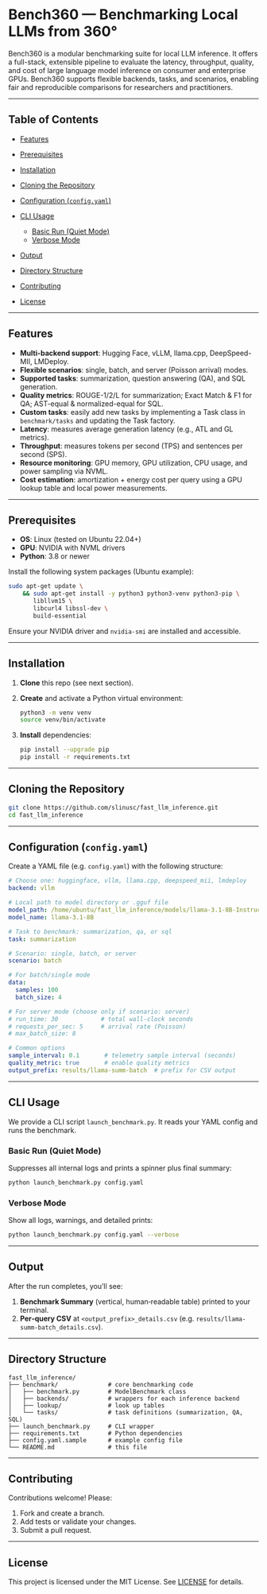 # Bench360 — Benchmarking Local LLMs from 360°

Bench360 is a modular benchmarking suite for local LLM inference. It offers a full-stack, extensible pipeline to evaluate the latency, throughput, quality, and cost of large language model inference on consumer and enterprise GPUs. Bench360 supports flexible backends, tasks, and scenarios, enabling fair and reproducible comparisons for researchers and practitioners.

---

## Table of Contents

* [Features](#features)
* [Prerequisites](#prerequisites)
* [Installation](#installation)
* [Cloning the Repository](#cloning-the-repository)
* [Configuration (`config.yaml`)](#configuration-configyaml)
* [CLI Usage](#cli-usage)

  * [Basic Run (Quiet Mode)](#basic-run-quiet-mode)
  * [Verbose Mode](#verbose-mode)
* [Output](#output)
* [Directory Structure](#directory-structure)
* [Contributing](#contributing)
* [License](#license)

---

## Features

* **Multi-backend support**: Hugging Face, vLLM, llama.cpp, DeepSpeed-MII, LMDeploy.
* **Flexible scenarios**: single, batch, and server (Poisson arrival) modes.
* **Supported tasks**: summarization, question answering (QA), and SQL generation.
* **Quality metrics**: ROUGE-1/2/L for summarization; Exact Match & F1 for QA; AST-equal & normalized-equal for SQL.
* **Custom tasks**: easily add new tasks by implementing a Task class in `benchmark/tasks` and updating the Task factory.
* **Latency**: measures average generation latency (e.g., ATL and GL metrics).
* **Throughput**: measures tokens per second (TPS) and sentences per second (SPS).
* **Resource monitoring**: GPU memory, GPU utilization, CPU usage, and power sampling via NVML.
* **Cost estimation**: amortization + energy cost per query using a GPU lookup table and local power measurements.

---

## Prerequisites

* **OS**: Linux (tested on Ubuntu 22.04+)
* **GPU**: NVIDIA with NVML drivers
* **Python**: 3.8 or newer

Install the following system packages (Ubuntu example):

```bash
sudo apt-get update \
    && sudo apt-get install -y python3 python3-venv python3-pip \
       libllvm15 \
       libcurl4 libssl-dev \
       build-essential
```

Ensure your NVIDIA driver and `nvidia-smi` are installed and accessible.

---

## Installation

1. **Clone** this repo (see next section).
2. **Create** and activate a Python virtual environment:

   ```bash
   python3 -m venv venv
   source venv/bin/activate
   ```
3. **Install** dependencies:

   ```bash
   pip install --upgrade pip
   pip install -r requirements.txt
   ```
---

## Cloning the Repository

```bash
git clone https://github.com/slinusc/fast_llm_inference.git
cd fast_llm_inference
```

---

## Configuration (`config.yaml`)

Create a YAML file (e.g. `config.yaml`) with the following structure:

```yaml
# Choose one: huggingface, vllm, llama.cpp, deepspeed_mii, lmdeploy
backend: vllm

# Local path to model directory or .gguf file
model_path: /home/ubuntu/fast_llm_inference/models/llama-3.1-8B-Instruct
model_name: llama-3.1-8B

# Task to benchmark: summarization, qa, or sql
task: summarization

# Scenario: single, batch, or server
scenario: batch

# For batch/single mode
data:
  samples: 100
  batch_size: 4

# For server mode (choose only if scenario: server)
# run_time: 30            # total wall‑clock seconds
# requests_per_sec: 5     # arrival rate (Poisson)
# max_batch_size: 8

# Common options
sample_interval: 0.1       # telemetry sample interval (seconds)
quality_metric: true       # enable quality metrics
output_prefix: results/llama-summ-batch  # prefix for CSV output
```

---

## CLI Usage

We provide a CLI script `launch_benchmark.py`. It reads your YAML config and runs the benchmark.

### Basic Run (Quiet Mode)

Suppresses all internal logs and prints a spinner plus final summary:

```bash
python launch_benchmark.py config.yaml
```

### Verbose Mode

Show all logs, warnings, and detailed prints:

```bash
python launch_benchmark.py config.yaml --verbose
```

---

## Output

After the run completes, you’ll see:

1. **Benchmark Summary** (vertical, human‑readable table) printed to your terminal.
2. **Per‑query CSV** at `<output_prefix>_details.csv` (e.g. `results/llama-summ-batch_details.csv`).

---

## Directory Structure

```
fast_llm_inference/
├── benchmark/              # core benchmarking code
│   ├── benchmark.py        # ModelBenchmark class
│   ├── backends/           # wrappers for each inference backend
│   ├── lookup/             # look up tables
│   └── tasks/              # task definitions (summarization, QA, SQL)
├── launch_benchmark.py     # CLI wrapper
├── requirements.txt        # Python dependencies
├── config.yaml.sample      # example config file
└── README.md               # this file
```

---

## Contributing

Contributions welcome! Please:

1. Fork and create a branch.
2. Add tests or validate your changes.
3. Submit a pull request.

---

## License

This project is licensed under the MIT License. See [LICENSE](LICENSE) for details.
